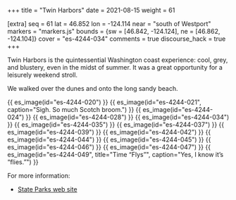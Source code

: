 +++
title = "Twin Harbors"
date = 2021-08-15
weight = 61

[extra]
seq = 61
lat = 46.852
lon = -124.114
near = "south of Westport"
markers = "markers.js"
bounds = {sw = [46.842, -124.124], ne = [46.862, -124.104]}
cover = "es-4244-034"
comments = true
discourse_hack = true
+++

Twin Harbors is the quintessential Washington coast experience: cool, grey, and blustery, even in the midst of summer. It was a great opportunity for a leisurely weekend stroll.

<!-- more -->

We walked over the dunes and onto the long sandy beach.

{{ es_image(id="es-4244-020") }}
{{ es_image(id="es-4244-021", caption="Sigh. So much Scotch broom.") }}
{{ es_image(id="es-4244-024") }}
{{ es_image(id="es-4244-028") }}
{{ es_image(id="es-4244-034") }}
{{ es_image(id="es-4244-035") }}
{{ es_image(id="es-4244-037") }}
{{ es_image(id="es-4244-039") }}
{{ es_image(id="es-4244-042") }}
{{ es_image(id="es-4244-044") }}
{{ es_image(id="es-4244-045") }}
{{ es_image(id="es-4244-046") }}
{{ es_image(id="es-4244-047") }}
{{ es_image(id="es-4244-049", title="Time “Flys”", caption="Yes, I know it’s “flies.”") }}

For more information:

* [State Parks web site](https://parks.state.wa.us/292/Twin-Harbors)
